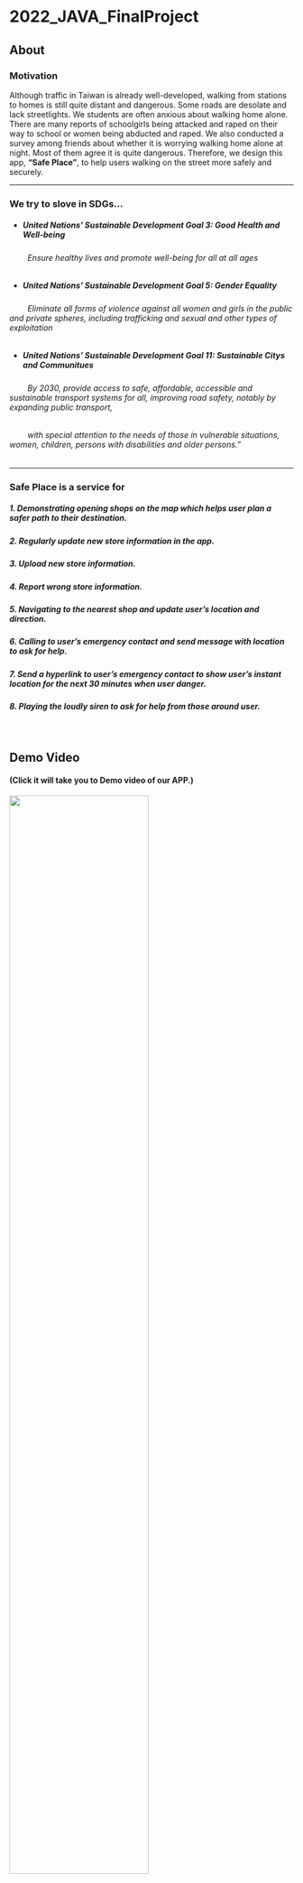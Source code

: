 # 2022_JAVA_FinalProject

## About
### Motivation

Although traffic in Taiwan is already well-developed, walking from stations to homes is still quite distant and dangerous. Some roads are desolate and lack streetlights. We students are often anxious about walking home alone. There are many reports of schoolgirls being attacked and raped on their way to school or women being abducted and raped. We also conducted a survey among friends about whether it is worrying walking home alone at night. Most of them agree it is quite dangerous. Therefore, we design this app, **“Safe Place”**, to help users walking on the street more safely and securely. 

***

### We try to slove in SDGs...
* #####  United Nations' Sustainable Development Goal 3: Good Health and Well-being
 ###### &emsp;&emsp; Ensure healthy lives and promote well-being for all at all ages
 
* #####  United Nations' Sustainable Development Goal 5: Gender Equality
 ###### &emsp;&emsp; Eliminate all forms of violence against all women and girls in the public and private spheres, including trafficking and sexual and other types of exploitation 

* #####  United Nations' Sustainable Development Goal 11: Sustainable Citys and Communitues
###### &emsp;&emsp; By 2030, provide access to safe, affordable, accessible and sustainable transport systems for all, improving road safety, notably by expanding public transport,
###### &emsp;&emsp; with special attention to the needs of those in vulnerable situations, women, children, persons with disabilities and older persons.” 

***

### Safe Place is a service for


##### 1. Demonstrating opening shops on the map which helps user plan a safer path to their destination.
##### 2. Regularly update new store information in the app.
##### 3. Upload new store information.
##### 4. Report wrong store information.
##### 5. Navigating to the nearest shop and update user’s location and direction.
##### 6. Calling to user’s emergency contact and send message with location to ask for help.
##### 7. Send a hyperlink to user’s emergency contact to show user’s instant location for the next 30 minutes when user danger.
##### 8. Playing the loudly siren to ask for help from those around user.

<br/>

## Demo Video 
#### (Click it will take you to Demo video of our APP.)
<a href="https://www.youtube.com/watch?v=4DOmRT_W_Do&t=18s"><img src="https://i.imgur.com/JCnoj3q.jpg"  width=70%/></a>

<br/>

## How to use


<img src=https://github.com/yeeecheng/SafePlace-GDSC-Solution-Challenge-2022/blob/main/README_Assets/nearest_opening_shop.png  width=70% />
<img src=https://github.com/yeeecheng/SafePlace-GDSC-Solution-Challenge-2022/blob/main/README_Assets/navigation_button.png  width=70% />
<img src=https://github.com/yeeecheng/SafePlace-GDSC-Solution-Challenge-2022/blob/main/README_Assets/switch_direction.png  width=70% />
<img src=https://github.com/yeeecheng/SafePlace-GDSC-Solution-Challenge-2022/blob/main/README_Assets/siren_button.png  width=70% />
<img src=https://github.com/yeeecheng/SafePlace-GDSC-Solution-Challenge-2022/blob/main/README_Assets/phone_button.png  width=70% />
<img src=https://github.com/yeeecheng/SafePlace-GDSC-Solution-Challenge-2022/blob/main/README_Assets/contact_location.png  width=70% />
<img src=https://github.com/yeeecheng/SafePlace-GDSC-Solution-Challenge-2022/blob/main/README_Assets/add_new_Store.png  width=70% />
<img src=https://github.com/yeeecheng/SafePlace-GDSC-Solution-Challenge-2022/blob/main/README_Assets/report_wrong_store.png  width=70% />

<br/>



## IDE and Platform for Project

<img src=https://github.com/yeeecheng/SafePlace-GDSC-Solution-Challenge-2022/blob/main/README_Assets/platform_used.png width=70% />
                                                            

|  Products        |Functions           | 
| ------------- |:-------------|
| Android        | We build our project with Android Studio.      | 
| Kotlin         | This is our main development language.       |  
| Google Map Platform      | We use the Maps SDK and Google Direction API to display the information on the map, as shown in *Figure 1*.      |
| Google Cloud Platform    |  We use Google Compute Engine to set up Server ,as shown in *Figure 2*.      |

<hr>
<img src=https://github.com/yeeecheng/SafePlace-GDSC-Solution-Challenge-2022/blob/main/README_Assets/Google_Map_platform.png width=70% />

##### Figure 1.
#### In its Architecture, we use Map SDK to present maps and Direction API to plan a route for navigation. 
#### Then, the route will be painted by Maps SDK. 

<hr>
<img src=https://github.com/yeeecheng/SafePlace-GDSC-Solution-Challenge-2022/blob/main/README_Assets/upload_local_data.png width=70% />

##### Figure 2.
#### Server is activated by Computer Engine for updating, revising app’s data and uploading,  
#### acquiring user’s location. 

<br/>


## Execution method

##### 1. You have to make sure your Android version is 9.0
   * ##### Because of the google API restriction, this has to be run on the Android 9.0 or above Android 9.0.

##### 2. You need to apply a MAP API KEY for Google Map API and Google Direction API
  * #####  Following the steps of the https://developers.google.com/maps/documentation/android-sdk/get-api-key?hl=zh-tw to get your own MAP API KEY.
  * #####  Then put your MAP_API_KEY in the position in the image below.
  <img src=https://i.imgur.com/ZzHaNab.jpeg width=50% />

  
   
##### 3. Please ensure that the network connection and GPS are continuously turned on during use
   * ##### Internet and GPS are required as our project will send request to Google API to get information .

##### 4.  Please do not run on the emulator.
   * ##### Since our project uses GPS to plan a route and mark user's position, and make phone calls to ask for help, it does not work in virtual devices.

   * ##### Thus, you have to connect it with real device.

<br/>

##  Contributors
| YiCheng Liao | YuYi Chuang | YuYi Chu | PinYu Li |
| :-----|:-----|:-----|:-----|
